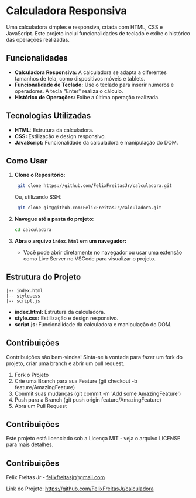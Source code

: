 # Calculadora Responsiva

Uma calculadora simples e responsiva, criada com HTML, CSS e JavaScript. Este projeto inclui funcionalidades de teclado e exibe o histórico das operações realizadas.

## Funcionalidades

- **Calculadora Responsiva:** A calculadora se adapta a diferentes tamanhos de tela, como dispositivos móveis e tablets.
- **Funcionalidade de Teclado:** Use o teclado para inserir números e operadores. A tecla "Enter" realiza o cálculo.
- **Histórico de Operações:** Exibe a última operação realizada.

## Tecnologias Utilizadas

- **HTML:** Estrutura da calculadora.
- **CSS:** Estilização e design responsivo.
- **JavaScript:** Funcionalidade da calculadora e manipulação do DOM.

## Como Usar

1. **Clone o Repositório:**
    ```sh
     git clone https://github.com/FelixFreitasJr/calculadora.git
    ```
    Ou, utilizando SSH:
    ```sh
     git clone git@github.com:FelixFreitasJr/calculadora.git
    ```
2. **Navegue até a pasta do projeto:**
    ```sh
    cd calculadora
    ```
3. **Abra o arquivo `index.html` em um navegador:**

    - Você pode abrir diretamente no navegador ou usar uma extensão como Live Server no VSCode para visualizar o projeto.

## Estrutura do Projeto

```plaintext
|-- index.html
|-- style.css
|-- script.js
```

- **index.html:** Estrutura da calculadora.
- **style.css:** Estilização e design responsivo.
- **script.js:** Funcionalidade da calculadora e manipulação do DOM.

## Contribuições

Contribuições são bem-vindas! Sinta-se à vontade para fazer um fork do projeto, criar uma branch e abrir um pull request.

1. Fork o Projeto
2. Crie uma Branch para sua Feature (git checkout -b feature/AmazingFeature)
3. Commit suas mudanças (git commit -m 'Add some AmazingFeature')
4. Push para a Branch (git push origin feature/AmazingFeature)
5. Abra um Pull Request

## Contribuições

Este projeto está licenciado sob a Licença MIT - veja o arquivo LICENSE para mais detalhes.

## Contribuições

Felix Freitas Jr - felixfreitasjr@gmail.com

Link do Projeto: https://github.com/FelixFreitasJr/calculadora